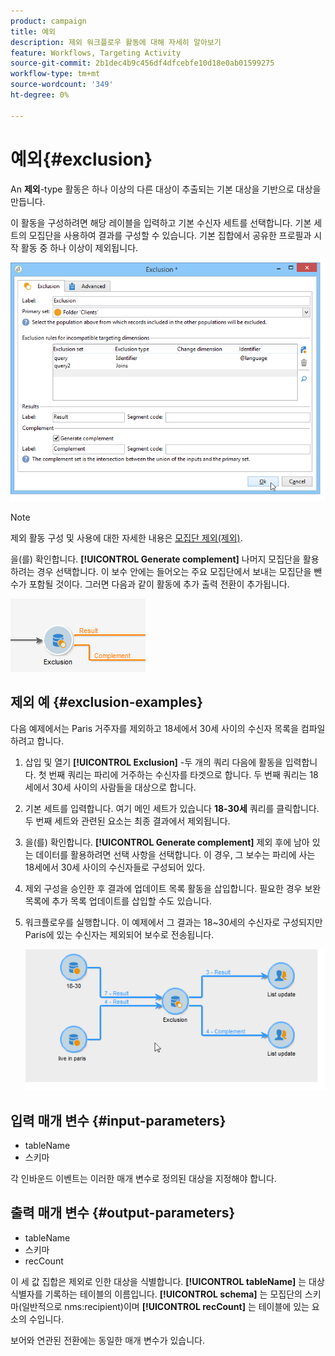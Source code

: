 ```yaml
---
product: campaign
title: 예외
description: 제외 워크플로우 활동에 대해 자세히 알아보기
feature: Workflows, Targeting Activity
source-git-commit: 2b1dec4b9c456df4dfcebfe10d18e0ab01599275
workflow-type: tm+mt
source-wordcount: '349'
ht-degree: 0%

---
```


# 예외{#exclusion}



An **제외**-type 활동은 하나 이상의 다른 대상이 추출되는 기본 대상을 기반으로 대상을 만듭니다.

이 활동을 구성하려면 해당 레이블을 입력하고 기본 수신자 세트를 선택합니다. 기본 세트의 모집단을 사용하여 결과를 구성할 수 있습니다. 기본 집합에서 공유한 프로필과 시작 활동 중 하나 이상이 제외됩니다.

![](assets/s_user_segmentation_exclu.png)

>[!NOTE]
>
>제외 활동 구성 및 사용에 대한 자세한 내용은 [모집단 제외(제외)](targeting-workflows.md#excluding-a-population--exclusion-).

을(를) 확인합니다. **[!UICONTROL Generate complement]** 나머지 모집단을 활용하려는 경우 선택합니다. 이 보수 안에는 들어오는 주요 모집단에서 보내는 모집단을 뺀 수가 포함될 것이다. 그러면 다음과 같이 활동에 추가 출력 전환이 추가됩니다.

![](assets/s_user_segmentation_exclu_compl.png)

## 제외 예 {#exclusion-examples}

다음 예제에서는 Paris 거주자를 제외하고 18세에서 30세 사이의 수신자 목록을 컴파일하려고 합니다.

1. 삽입 및 열기 **[!UICONTROL Exclusion]** -두 개의 쿼리 다음에 활동을 입력합니다. 첫 번째 쿼리는 파리에 거주하는 수신자를 타겟으로 합니다. 두 번째 쿼리는 18세에서 30세 사이의 사람들을 대상으로 합니다.
1. 기본 세트를 입력합니다. 여기 메인 세트가 있습니다 **18-30세** 쿼리를 클릭합니다. 두 번째 세트와 관련된 요소는 최종 결과에서 제외됩니다.
1. 을(를) 확인합니다. **[!UICONTROL Generate complement]** 제외 후에 남아 있는 데이터를 활용하려면 선택 사항을 선택합니다. 이 경우, 그 보수는 파리에 사는 18세에서 30세 사이의 수신자들로 구성되어 있다.
1. 제외 구성을 승인한 후 결과에 업데이트 목록 활동을 삽입합니다. 필요한 경우 보완 목록에 추가 목록 업데이트를 삽입할 수도 있습니다.
1. 워크플로우를 실행합니다. 이 예제에서 그 결과는 18~30세의 수신자로 구성되지만 Paris에 있는 수신자는 제외되어 보수로 전송됩니다.

   ![](assets/exclusion_example.png)

## 입력 매개 변수 {#input-parameters}

* tableName
* 스키마

각 인바운드 이벤트는 이러한 매개 변수로 정의된 대상을 지정해야 합니다.

## 출력 매개 변수 {#output-parameters}

* tableName
* 스키마
* recCount

이 세 값 집합은 제외로 인한 대상을 식별합니다. **[!UICONTROL tableName]** 는 대상 식별자를 기록하는 테이블의 이름입니다. **[!UICONTROL schema]** 는 모집단의 스키마(일반적으로 nms:recipient)이며 **[!UICONTROL recCount]** 는 테이블에 있는 요소의 수입니다.

보어와 연관된 전환에는 동일한 매개 변수가 있습니다.
